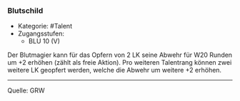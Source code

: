 ### Blutschild

- Kategorie: #Talent
- Zugangsstufen:
  - BLU 10 (V)

Der Blutmagier kann für das Opfern von 2 LK seine Abwehr für W20 Runden um +2 erhöhen (zählt als freie Aktion). Pro weiteren Talentrang können zwei weitere LK geopfert werden, welche die Abwehr um weitere +2 erhöhen.

---

Quelle: GRW
